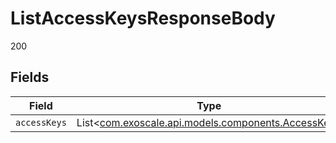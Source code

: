 # ListAccessKeysResponseBody

200


## Fields

| Field                                                                                      | Type                                                                                       | Required                                                                                   | Description                                                                                |
| ------------------------------------------------------------------------------------------ | ------------------------------------------------------------------------------------------ | ------------------------------------------------------------------------------------------ | ------------------------------------------------------------------------------------------ |
| `accessKeys`                                                                               | List<[com.exoscale.api.models.components.AccessKey](../../models/components/AccessKey.md)> | :heavy_minus_sign:                                                                         | N/A                                                                                        |